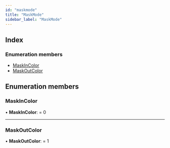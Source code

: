 ```yaml
---
id: "maskmode"
title: "MaskMode"
sidebar_label: "MaskMode"
---
```


## Index

### Enumeration members

* [MaskInColor](maskmode.md#maskincolor)
* [MaskOutColor](maskmode.md#maskoutcolor)

## Enumeration members

###  MaskInColor

• **MaskInColor**: = 0

___

###  MaskOutColor

• **MaskOutColor**: = 1
